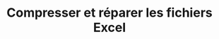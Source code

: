 ﻿---
title: Compresser et réparer les fichiers Excel
second_title: Aspose.Cells Cloud Documen
type: docs
url: /fr/compress-and-repair-excel-files/
linktitle: Compresser et réparer
keywords: Deep file compression vs. Quick compression; Comprehensive file repair vs. Partial repair attempts; Automatic error detection vs. User manual check
description: En réduisant la taille des fichiers pour optimiser l'espace de stockage et en fournissant des fonctionnalités pour réparer les fichiers corrompus, il garantit l'intégrité et la disponibilité des données
weight: 100
kwords: Compression de fichiers profonde vs compression rapide ; réparation complète de fichiers vs tentatives de réparation partielles ; détection automatique des erreurs vs vérifications manuelles de l'utilisateur
---
